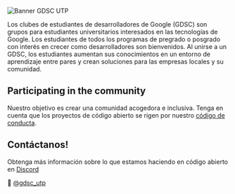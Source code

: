 ![Banner GDSC UTP]()

Los clubes de estudiantes de desarrolladores de Google (GDSC) son grupos para estudiantes universitarios interesados ​​en las tecnologías de Google.
Los estudiantes de todos los programas de pregrado o posgrado con interés en crecer como desarrolladores son bienvenidos.
Al unirse a un GDSC, los estudiantes aumentan sus conocimientos en un entorno de aprendizaje entre pares y crean soluciones para las empresas locales y su comunidad.


## Participating in the community

Nuestro objetivo es crear una comunidad acogedora e inclusiva. Tenga en cuenta que los proyectos de código abierto se rigen por nuestro [código de conducta]().

## Contáctanos!

Obtenga más información sobre lo que estamos haciendo en código abierto en [Discord](https://discord.gg/MqPFZCM4RC)

👋  [@gdsc_utp](https://twitter.com/gdsc_utp)
